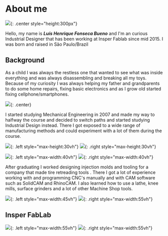 # About me

![](imgs/profile.jpg){: .center style="height:300px"}

Hello, my name is ***Luís Henrique Fonseca Bueno*** and I'm an curious Industrial Designer that has been working at Insper Fablab since mid 2015. I was born and raised in São Paulo/Brazil 

## Background

 As a child I was always the restless one that wanted to see what was inside everything and was always disassembling and breaking all my toys. Because of my curiosity I was always helping my father and grandparents to do some home repairs, fixing basic electronics and as I grow old started fixing cellphone/smartphones.
 
 ![](imgs/kid.jpg){: .center}

 I started studying Mechanical Engineering in 2007 and made my way to halfway the course and decided to switch paths and started studying Industrial Design instead. There I got exposed to a wide range of manufacturing methods and could experiment with a lot of them during the course.

![](imgs/senac1.jpg){: .left style="max-height:30vh"}
![](imgs/senac2.jpg){: .right style="max-height:30vh"}

![](imgs/cnc1.jpg){: .left style="max-width:40vh"}
![](imgs/cnc2.jpg){: .right style="max-width:40vh"}

 After graduating I worked designing injection molds and tooling for a company that made tire retreading tools . There I got a lot of experience working with and programming CNC's manually and with CAM software such as SolidCAM and RhinoCAM. I also learned how to use a lathe, knee mills, surface grinders and a lot of other Machine Shop tools.

![](imgs/molde1.jpg){: .left style="max-width:45vh"}
![](imgs/molde2.jpg){: .right style="max-width:55vh"}

## Insper FabLab

![](imgs/insper1.jpg){: .left style="max-width:55vh"} 
![](imgs/insper2.jpg){: .right style="max-width:55vh"}
